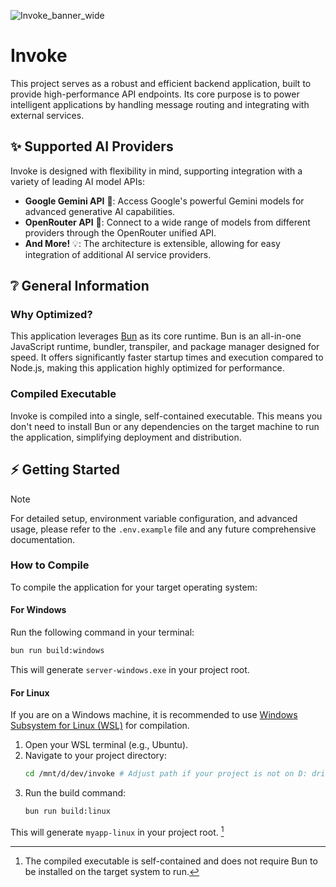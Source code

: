 ![Invoke_banner_wide](https://www.anthropic.com/_next/image?url=https%3A%2F%2Fwww-cdn.anthropic.com%2Fimages%2F4zrzovbb%2Fwebsite%2F4dface4fdc350ad704f19a8f8704cf3264c55682-2880x1620.png&w=3840&q=75)

# Invoke

This project serves as a robust and efficient backend application, built to provide high-performance API endpoints. Its core purpose is to power intelligent applications by handling message routing and integrating with external services.

## ✨ Supported AI Providers
Invoke is designed with flexibility in mind, supporting integration with a variety of leading AI model APIs:

*   **Google Gemini API** 🚀: Access Google's powerful Gemini models for advanced generative AI capabilities.
*   **OpenRouter API** 🔗: Connect to a wide range of models from different providers through the OpenRouter unified API.
*   **And More!** 💡: The architecture is extensible, allowing for easy integration of additional AI service providers.

## ❔ General Information

### Why Optimized?
This application leverages [Bun](https://bun.sh/) as its core runtime. Bun is an all-in-one JavaScript runtime, bundler, transpiler, and package manager designed for speed. It offers significantly faster startup times and execution compared to Node.js, making this application highly optimized for performance.

### Compiled Executable
Invoke is compiled into a single, self-contained executable. This means you don't need to install Bun or any dependencies on the target machine to run the application, simplifying deployment and distribution.

## ⚡️ Getting Started

> [!NOTE]
> For detailed setup, environment variable configuration, and advanced usage, please refer to the `.env.example` file and any future comprehensive documentation.

### How to Compile

To compile the application for your target operating system:

#### For Windows
Run the following command in your terminal:
```bash
bun run build:windows
```
This will generate `server-windows.exe` in your project root.

#### For Linux
If you are on a Windows machine, it is recommended to use [Windows Subsystem for Linux (WSL)](https://learn.microsoft.com/en-us/windows/wsl/) for compilation.

1.  Open your WSL terminal (e.g., Ubuntu).
2.  Navigate to your project directory:
    ```bash
    cd /mnt/d/dev/invoke # Adjust path if your project is not on D: drive
    ```
3.  Run the build command:
    ```bash
    bun run build:linux
    ```
This will generate `myapp-linux` in your project root. [^1]

[^1]: The compiled executable is self-contained and does not require Bun to be installed on the target system to run.
